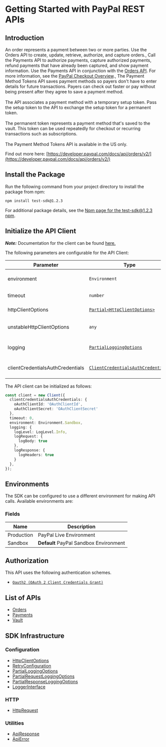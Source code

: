 
# Getting Started with PayPal REST APIs

## Introduction

An order represents a payment between two or more parties. Use the Orders API to create, update, retrieve, authorize, and capture orders., Call the Payments API to authorize payments, capture authorized payments, refund payments that have already been captured, and show payment information. Use the Payments API in conjunction with the <a href="/docs/api/orders/v2/">Orders API</a>. For more information, see the <a href="/docs/checkout/">PayPal Checkout Overview</a>., The Payment Method Tokens API saves payment methods so payers don't have to enter details for future transactions. Payers can check out faster or pay without being present after they agree to save a payment method.<br><br>The API associates a payment method with a temporary setup token. Pass the setup token to the API to exchange the setup token for a permanent token.<br><br>The permanent token represents a payment method that's saved to the vault. This token can be used repeatedly for checkout or recurring transactions such as subscriptions.<br><br>The Payment Method Tokens API is available in the US only.

Find out more here: [https://developer.paypal.com/docs/api/orders/v2/](https://developer.paypal.com/docs/api/orders/v2/)

## Install the Package

Run the following command from your project directory to install the package from npm:

```bash
npm install test-sdk@1.2.3
```

For additional package details, see the [Npm page for the test-sdk@1.2.3 npm](https://www.npmjs.com/package/test-sdk/v/1.2.3).

## Initialize the API Client

**_Note:_** Documentation for the client can be found [here.](https://www.github.com/tahaali2000/test-js-sdk/tree/1.2.3/doc/client.md)

The following parameters are configurable for the API Client:

| Parameter | Type | Description |
|  --- | --- | --- |
| environment | `Environment` | The API environment. <br> **Default: `Environment.Sandbox`** |
| timeout | `number` | Timeout for API calls.<br>*Default*: `0` |
| httpClientOptions | [`Partial<HttpClientOptions>`](https://www.github.com/tahaali2000/test-js-sdk/tree/1.2.3/doc/http-client-options.md) | Stable configurable http client options. |
| unstableHttpClientOptions | `any` | Unstable configurable http client options. |
| logging | [`PartialLoggingOptions`](https://www.github.com/tahaali2000/test-js-sdk/tree/1.2.3/doc/partial-logging-options.md) | Logging Configuration to enable logging |
| clientCredentialsAuthCredentials | [`ClientCredentialsAuthCredentials`](https://www.github.com/tahaali2000/test-js-sdk/tree/1.2.3/doc/auth/oauth-2-client-credentials-grant.md) | The credential object for clientCredentialsAuth |

The API client can be initialized as follows:

```ts
const client = new Client({
  clientCredentialsAuthCredentials: {
    oAuthClientId: 'OAuthClientId',
    oAuthClientSecret: 'OAuthClientSecret'
  },
  timeout: 0,
  environment: Environment.Sandbox,
  logging: {
    logLevel: LogLevel.Info,
    logRequest: {
      logBody: true
    },
    logResponse: {
      logHeaders: true
    }
  },
});
```

## Environments

The SDK can be configured to use a different environment for making API calls. Available environments are:

### Fields

| Name | Description |
|  --- | --- |
| Production | PayPal Live Environment |
| Sandbox | **Default** PayPal Sandbox Environment |

## Authorization

This API uses the following authentication schemes.

* [`Oauth2 (OAuth 2 Client Credentials Grant)`](https://www.github.com/tahaali2000/test-js-sdk/tree/1.2.3/doc/auth/oauth-2-client-credentials-grant.md)

## List of APIs

* [Orders](https://www.github.com/tahaali2000/test-js-sdk/tree/1.2.3/doc/controllers/orders.md)
* [Payments](https://www.github.com/tahaali2000/test-js-sdk/tree/1.2.3/doc/controllers/payments.md)
* [Vault](https://www.github.com/tahaali2000/test-js-sdk/tree/1.2.3/doc/controllers/vault.md)

## SDK Infrastructure

### Configuration

* [HttpClientOptions](https://www.github.com/tahaali2000/test-js-sdk/tree/1.2.3/doc/http-client-options.md)
* [RetryConfiguration](https://www.github.com/tahaali2000/test-js-sdk/tree/1.2.3/doc/retry-configuration.md)
* [PartialLoggingOptions](https://www.github.com/tahaali2000/test-js-sdk/tree/1.2.3/doc/partial-logging-options.md)
* [PartialRequestLoggingOptions](https://www.github.com/tahaali2000/test-js-sdk/tree/1.2.3/doc/partial-request-logging-options.md)
* [PartialResponseLoggingOptions](https://www.github.com/tahaali2000/test-js-sdk/tree/1.2.3/doc/partial-response-logging-options.md)
* [LoggerInterface](https://www.github.com/tahaali2000/test-js-sdk/tree/1.2.3/doc/logger-interface.md)

### HTTP

* [HttpRequest](https://www.github.com/tahaali2000/test-js-sdk/tree/1.2.3/doc/http-request.md)

### Utilities

* [ApiResponse](https://www.github.com/tahaali2000/test-js-sdk/tree/1.2.3/doc/api-response.md)
* [ApiError](https://www.github.com/tahaali2000/test-js-sdk/tree/1.2.3/doc/api-error.md)

